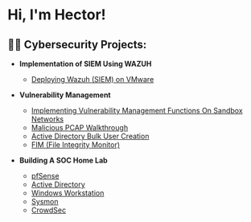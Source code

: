 <h1>Hi, I'm Hector! </h1>

<h2>👨‍💻 Cybersecurity Projects:</h2>

- <b>Implementation of SIEM Using WAZUH</b>
  - [Deploying Wazuh (SIEM) on VMware](https://github.com/HecTechDefender/Deploying-Wazuh-SIEM-on-Linode/blob/main/README.md) <b><i></b></i>



- <b>Vulnerability Management</b>
  - [Implementing Vulnerability Management Functions On Sandbox Networks](https://github.com/HecTechDefender/Vulnerability-Management)
  - [Malicious PCAP Walkthrough](       )
  - [Active Directory Bulk User Creation](https://github.com/joshmadakor1/AD_PS)
  - [FIM (File Integrity Monitor)](https://github.com/joshmadakor1/PowerShell-Integrity-FIM)

- <b>Building A SOC Home Lab</b>
  - [pfSense](https://github.com/HecTechDefender/pfSense) <b><i></b></i>
  - [Active Directory](https://github.com/HecTechDefender/Active-Directory/tree/main) <b><i></b></i>
  - [Windows Workstation](https://github.com/HecTechDefender/Windows-Workstation/blob/main/README.md) <b><i></b></i>
  - [Sysmon](https://github.com/HecTechDefender/Sysmon) <b><i></b></i>
  - [CrowdSec](https://github.com/HecTechDefender/CrowdSec) <b><i></b></i>

